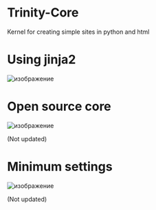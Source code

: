 # Trinity-Core
Kernel for creating simple sites in python and html

# Using jinja2
![изображение](https://user-images.githubusercontent.com/88341308/143670807-161c6fa5-3890-4cd8-a98e-11cee3bd1682.png)

# Open source core
![изображение](https://user-images.githubusercontent.com/88341308/143670826-e63d54f7-16f4-45dd-8ee0-cd442d5c283f.png)


(Not updated)

# Minimum settings
![изображение](https://user-images.githubusercontent.com/88341308/143670858-0f51af29-fec2-4d7f-b271-ec6b0f164626.png)


(Not updated)
